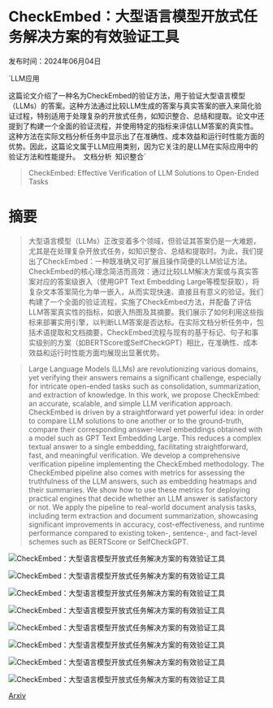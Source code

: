 # CheckEmbed：大型语言模型开放式任务解决方案的有效验证工具

发布时间：2024年06月04日

`LLM应用

这篇论文介绍了一种名为CheckEmbed的验证方法，用于验证大型语言模型（LLMs）的答案。这种方法通过比较LLM生成的答案与真实答案的嵌入来简化验证过程，特别适用于处理复杂的开放式任务，如知识整合、总结和提取。论文中还提到了构建一个全面的验证流程，并使用特定的指标来评估LLM答案的真实性。这种方法在实际文档分析任务中显示出了在准确性、成本效益和运行时性能方面的优势。因此，这篇论文属于LLM应用类别，因为它关注的是LLM在实际应用中的验证方法和性能提升。` `文档分析` `知识整合`

> CheckEmbed: Effective Verification of LLM Solutions to Open-Ended Tasks

# 摘要

> 大型语言模型（LLMs）正改变着多个领域，但验证其答案仍是一大难题，尤其是在处理复杂开放式任务，如知识整合、总结和提取时。为此，我们提出了CheckEmbed：一种既准确又可扩展且操作简便的LLM验证方法。CheckEmbed的核心理念简洁而高效：通过比较LLM解决方案或与真实答案对应的答案级嵌入（使用GPT Text Embedding Large等模型获取），将复杂文本答案简化为单一嵌入，从而实现快速、直接且有意义的验证。我们构建了一个全面的验证流程，实施了CheckEmbed方法，并配备了评估LLM答案真实性的指标，如嵌入热图及其摘要。我们展示了如何利用这些指标来部署实用引擎，以判断LLM答案是否达标。在实际文档分析任务中，包括术语提取和文档摘要，CheckEmbed流程与现有的基于标记、句子和事实级别的方案（如BERTScore或SelfCheckGPT）相比，在准确性、成本效益和运行时性能方面均展现出显著优势。

> Large Language Models (LLMs) are revolutionizing various domains, yet verifying their answers remains a significant challenge, especially for intricate open-ended tasks such as consolidation, summarization, and extraction of knowledge. In this work, we propose CheckEmbed: an accurate, scalable, and simple LLM verification approach. CheckEmbed is driven by a straightforward yet powerful idea: in order to compare LLM solutions to one another or to the ground-truth, compare their corresponding answer-level embeddings obtained with a model such as GPT Text Embedding Large. This reduces a complex textual answer to a single embedding, facilitating straightforward, fast, and meaningful verification. We develop a comprehensive verification pipeline implementing the CheckEmbed methodology. The CheckEmbed pipeline also comes with metrics for assessing the truthfulness of the LLM answers, such as embedding heatmaps and their summaries. We show how to use these metrics for deploying practical engines that decide whether an LLM answer is satisfactory or not. We apply the pipeline to real-world document analysis tasks, including term extraction and document summarization, showcasing significant improvements in accuracy, cost-effectiveness, and runtime performance compared to existing token-, sentence-, and fact-level schemes such as BERTScore or SelfCheckGPT.

![CheckEmbed：大型语言模型开放式任务解决方案的有效验证工具](../../../paper_images/2406.02524/x1.png)

![CheckEmbed：大型语言模型开放式任务解决方案的有效验证工具](../../../paper_images/2406.02524/x2.png)

![CheckEmbed：大型语言模型开放式任务解决方案的有效验证工具](../../../paper_images/2406.02524/x11.png)

![CheckEmbed：大型语言模型开放式任务解决方案的有效验证工具](../../../paper_images/2406.02524/x12.png)

![CheckEmbed：大型语言模型开放式任务解决方案的有效验证工具](../../../paper_images/2406.02524/x13.png)

![CheckEmbed：大型语言模型开放式任务解决方案的有效验证工具](../../../paper_images/2406.02524/x14.png)

![CheckEmbed：大型语言模型开放式任务解决方案的有效验证工具](../../../paper_images/2406.02524/x15.png)

![CheckEmbed：大型语言模型开放式任务解决方案的有效验证工具](../../../paper_images/2406.02524/x16.png)

[Arxiv](https://arxiv.org/abs/2406.02524)